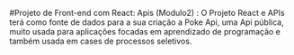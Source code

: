#Projeto de Front-end com React: Apis (Modulo2) : O Projeto React e APIs terá como fonte de dados para a sua criação a Poke Api, uma Api pública, muito usada para aplicações focadas em aprendizado de programação e também usada em cases de processos seletivos.
